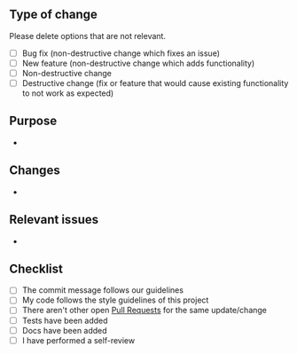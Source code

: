 <!-- You can erase any parts of this template not applicable to your Pull Request. -->

## Type of change
Please delete options that are not relevant.
- [ ] Bug fix (non-destructive change which fixes an issue)
- [ ] New feature (non-destructive change which adds functionality)
- [ ] Non-destructive change
- [ ] Destructive change (fix or feature that would cause existing functionality to not work as expected)

## Purpose
- 

## Changes
- 

## Relevant issues
- 

## Checklist
- [ ] The commit message follows our guidelines
- [ ] My code follows the style guidelines of this project
- [ ] There aren't other open [Pull Requests](../pulls) for the same update/change
- [ ] Tests have been added
- [ ] Docs have been added
- [ ] I have performed a self-review
